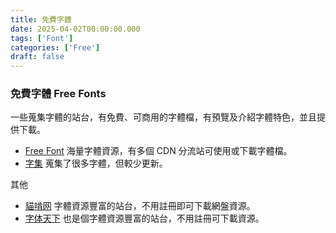 ```yaml
---
title: 免費字體
date: 2025-04-02T00:00:00.000
tags: ['Font']
categories: ['Free']
draft: false
---
```


### 免費字體 Free Fonts

一些蒐集字體的站台，有免費、可商用的字體檔，有預覽及介紹字體特色，並且提供下載。
- [Free Font](//free-font.vercel.app/)
  海量字體資源，有多個 CDN 分流站可使用或下載字體檔。
- [字集](//wordshub.github.io/free-font/)
  蒐集了很多字體，但較少更新。
  
其他
- [貓啃网](//www.maoken.com/)
  字體資源豐富的站台，不用註冊即可下載網盤資源。
- [字体天下](//www.fonts.net.cn/)
  也是個字體資源豐富的站台，不用註冊可下載資源。
